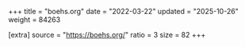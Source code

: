 +++
title = "boehs.org"
date = "2022-03-22"
updated = "2025-10-26"
weight = 84263

[extra]
source = "https://boehs.org/"
ratio = 3
size = 82
+++
